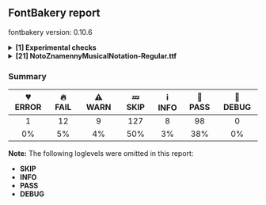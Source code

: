 ## FontBakery report

fontbakery version: 0.10.6

<details><summary><b>[1] Experimental checks</b></summary><div><details><summary>🔥 <b>FAIL:</b> Shapes languages in all GF glyphsets. (<a href="https://font-bakery.readthedocs.io/en/stable/fontbakery/profiles/googlefonts.html#com.google.fonts/check/glyphsets/shape_languages">com.google.fonts/check/glyphsets/shape_languages</a>)</summary><div>


* 🔥 **FAIL** No GF glyphset was found to be supported >80%, so language shaping support couldn't get checked. [code: no-glyphset-supported]
</div></details><br></div></details><details><summary><b>[21] NotoZnamennyMusicalNotation-Regular.ttf</b></summary><div><details><summary>💔 <b>ERROR:</b> Check that texts shape as per expectation (<a href="https://font-bakery.readthedocs.io/en/stable/fontbakery/profiles/<Section: Shaping Checks>.html#com.google.fonts/check/shaping/regression">com.google.fonts/check/shaping/regression</a>)</summary><div>


* 💔 **ERROR** Failed with KeyError: 'uni0E70'
</div></details><details><summary>🔥 <b>FAIL:</b> Check Google Fonts glyph coverage. (<a href="https://font-bakery.readthedocs.io/en/stable/fontbakery/profiles/googlefonts.html#com.google.fonts/check/glyph_coverage">com.google.fonts/check/glyph_coverage</a>)</summary><div>


* 🔥 **FAIL** Missing required codepoints:

	- 0x0030 (DIGIT ZERO)


	- 0x0031 (DIGIT ONE)


	- 0x0032 (DIGIT TWO)


	- 0x0033 (DIGIT THREE)


	- 0x0034 (DIGIT FOUR)


	- 0x0035 (DIGIT FIVE)


	- 0x0036 (DIGIT SIX)


	- 0x0037 (DIGIT SEVEN)


	- 0x0038 (DIGIT EIGHT)


	- 0x0039 (DIGIT NINE)


	- 0x00A0 (NO-BREAK SPACE)


	- 0x002E (FULL STOP)


	- 0x003A (COLON)


	- 0x2026 (HORIZONTAL ELLIPSIS)


	- 0x0021 (EXCLAMATION MARK)


	- 0x002A (ASTERISK)


	- 0x0023 (NUMBER SIGN)


	- 0x002F (SOLIDUS)


	- 0x005C (REVERSE SOLIDUS)


	- 0x002D (HYPHEN-MINUS)


	- 0x0028 (LEFT PARENTHESIS)


	- 0x0029 (RIGHT PARENTHESIS)


	- 0x007B (LEFT CURLY BRACKET)


	- 0x007D (RIGHT CURLY BRACKET)


	- 0x005B (LEFT SQUARE BRACKET)


	- 0x005D (RIGHT SQUARE BRACKET)


	- 0x201C (LEFT DOUBLE QUOTATION MARK)


	- 0x201D (RIGHT DOUBLE QUOTATION MARK)


	- 0x2018 (LEFT SINGLE QUOTATION MARK)


	- 0x2019 (RIGHT SINGLE QUOTATION MARK)


	- 0x00AB (LEFT-POINTING DOUBLE ANGLE QUOTATION MARK)


	- 0x00BB (RIGHT-POINTING DOUBLE ANGLE QUOTATION MARK)


	- 0x0022 (QUOTATION MARK)


	- 0x0027 (APOSTROPHE)


	- 0x002B (PLUS SIGN)


	- 0x00D7 (MULTIPLICATION SIGN)


	- 0x00F7 (DIVISION SIGN)


	- 0x003D (EQUALS SIGN)


	- 0x003E (GREATER-THAN SIGN)


	- 0x003C (LESS-THAN SIGN)


	- 0x0025 (PERCENT SIGN)


	- 0x0308 (COMBINING DIAERESIS)


	- 0x0300 (COMBINING GRAVE ACCENT)


	- 0x0301 (COMBINING ACUTE ACCENT)


	- 0x030B (COMBINING DOUBLE ACUTE ACCENT)


	- 0x0304 (COMBINING MACRON)


	- 0x02D9 (DOT ABOVE)


	- 0x00B0 (DEGREE SIGN)


	- 0x0041 (LATIN CAPITAL LETTER A)


	- 0x00C1 (LATIN CAPITAL LETTER A WITH ACUTE)


	- 0x0102 (LATIN CAPITAL LETTER A WITH BREVE)


	- 0x00C2 (LATIN CAPITAL LETTER A WITH CIRCUMFLEX)


	- 0x00C4 (LATIN CAPITAL LETTER A WITH DIAERESIS)


	- 0x00C0 (LATIN CAPITAL LETTER A WITH GRAVE)


	- 0x0100 (LATIN CAPITAL LETTER A WITH MACRON)


	- 0x0104 (LATIN CAPITAL LETTER A WITH OGONEK)


	- 0x00C5 (LATIN CAPITAL LETTER A WITH RING ABOVE)


	- 0x00C3 (LATIN CAPITAL LETTER A WITH TILDE)


	- 0x00C6 (LATIN CAPITAL LETTER AE)


	- 0x0042 (LATIN CAPITAL LETTER B)


	- 0x0043 (LATIN CAPITAL LETTER C)


	- 0x0106 (LATIN CAPITAL LETTER C WITH ACUTE)


	- 0x010C (LATIN CAPITAL LETTER C WITH CARON)


	- 0x00C7 (LATIN CAPITAL LETTER C WITH CEDILLA)


	- 0x010A (LATIN CAPITAL LETTER C WITH DOT ABOVE)


	- 0x0044 (LATIN CAPITAL LETTER D)


	- 0x00D0 (LATIN CAPITAL LETTER ETH)


	- 0x010E (LATIN CAPITAL LETTER D WITH CARON)


	- 0x0110 (LATIN CAPITAL LETTER D WITH STROKE)


	- 0x0045 (LATIN CAPITAL LETTER E)


	- 0x00C9 (LATIN CAPITAL LETTER E WITH ACUTE)


	- 0x011A (LATIN CAPITAL LETTER E WITH CARON)


	- 0x00CA (LATIN CAPITAL LETTER E WITH CIRCUMFLEX)


	- 0x00CB (LATIN CAPITAL LETTER E WITH DIAERESIS)


	- 0x0116 (LATIN CAPITAL LETTER E WITH DOT ABOVE)


	- 0x00C8 (LATIN CAPITAL LETTER E WITH GRAVE)


	- 0x0112 (LATIN CAPITAL LETTER E WITH MACRON)


	- 0x0118 (LATIN CAPITAL LETTER E WITH OGONEK)


	- 0x0046 (LATIN CAPITAL LETTER F)


	- 0x0047 (LATIN CAPITAL LETTER G)


	- 0x011E (LATIN CAPITAL LETTER G WITH BREVE)


	- 0x0122 (LATIN CAPITAL LETTER G WITH CEDILLA)


	- 0x0120 (LATIN CAPITAL LETTER G WITH DOT ABOVE)


	- 0x0048 (LATIN CAPITAL LETTER H)


	- 0x0126 (LATIN CAPITAL LETTER H WITH STROKE)


	- 0x0049 (LATIN CAPITAL LETTER I)


	- 0x00CD (LATIN CAPITAL LETTER I WITH ACUTE)


	- 0x00CE (LATIN CAPITAL LETTER I WITH CIRCUMFLEX)


	- 0x00CF (LATIN CAPITAL LETTER I WITH DIAERESIS)


	- 0x0130 (LATIN CAPITAL LETTER I WITH DOT ABOVE)


	- 0x00CC (LATIN CAPITAL LETTER I WITH GRAVE)


	- 0x012A (LATIN CAPITAL LETTER I WITH MACRON)


	- 0x012E (LATIN CAPITAL LETTER I WITH OGONEK)


	- 0x004A (LATIN CAPITAL LETTER J)


	- 0x004B (LATIN CAPITAL LETTER K)


	- 0x0136 (LATIN CAPITAL LETTER K WITH CEDILLA)


	- 0x004C (LATIN CAPITAL LETTER L)


	- 0x0139 (LATIN CAPITAL LETTER L WITH ACUTE)


	- 0x013D (LATIN CAPITAL LETTER L WITH CARON)


	- 0x013B (LATIN CAPITAL LETTER L WITH CEDILLA)


	- 0x0141 (LATIN CAPITAL LETTER L WITH STROKE)


	- 0x004D (LATIN CAPITAL LETTER M)


	- 0x004E (LATIN CAPITAL LETTER N)


	- 0x0143 (LATIN CAPITAL LETTER N WITH ACUTE)


	- 0x0147 (LATIN CAPITAL LETTER N WITH CARON)


	- 0x0145 (LATIN CAPITAL LETTER N WITH CEDILLA)


	- 0x00D1 (LATIN CAPITAL LETTER N WITH TILDE)


	- 0x014A (LATIN CAPITAL LETTER ENG)


	- 0x004F (LATIN CAPITAL LETTER O)


	- 0x00D3 (LATIN CAPITAL LETTER O WITH ACUTE)


	- 0x00D4 (LATIN CAPITAL LETTER O WITH CIRCUMFLEX)


	- 0x00D6 (LATIN CAPITAL LETTER O WITH DIAERESIS)


	- 0x00D2 (LATIN CAPITAL LETTER O WITH GRAVE)


	- 0x0150 (LATIN CAPITAL LETTER O WITH DOUBLE ACUTE)


	- 0x014C (LATIN CAPITAL LETTER O WITH MACRON)


	- 0x00D8 (LATIN CAPITAL LETTER O WITH STROKE)


	- 0x00D5 (LATIN CAPITAL LETTER O WITH TILDE)


	- 0x0152 (LATIN CAPITAL LIGATURE OE)


	- 0x0050 (LATIN CAPITAL LETTER P)


	- 0x00DE (LATIN CAPITAL LETTER THORN)


	- 0x0051 (LATIN CAPITAL LETTER Q)


	- 0x0052 (LATIN CAPITAL LETTER R)


	- 0x0154 (LATIN CAPITAL LETTER R WITH ACUTE)


	- 0x0158 (LATIN CAPITAL LETTER R WITH CARON)


	- 0x0156 (LATIN CAPITAL LETTER R WITH CEDILLA)


	- 0x0053 (LATIN CAPITAL LETTER S)


	- 0x015A (LATIN CAPITAL LETTER S WITH ACUTE)


	- 0x0160 (LATIN CAPITAL LETTER S WITH CARON)


	- 0x015E (LATIN CAPITAL LETTER S WITH CEDILLA)


	- 0x0218 (LATIN CAPITAL LETTER S WITH COMMA BELOW)


	- 0x1E9E (LATIN CAPITAL LETTER SHARP S)


	- 0x0054 (LATIN CAPITAL LETTER T)


	- 0x0164 (LATIN CAPITAL LETTER T WITH CARON)


	- 0x021A (LATIN CAPITAL LETTER T WITH COMMA BELOW)


	- 0x0055 (LATIN CAPITAL LETTER U)


	- 0x00DA (LATIN CAPITAL LETTER U WITH ACUTE)


	- 0x016C (LATIN CAPITAL LETTER U WITH BREVE)


	- 0x00DB (LATIN CAPITAL LETTER U WITH CIRCUMFLEX)


	- 0x00DC (LATIN CAPITAL LETTER U WITH DIAERESIS)


	- 0x00D9 (LATIN CAPITAL LETTER U WITH GRAVE)


	- 0x0170 (LATIN CAPITAL LETTER U WITH DOUBLE ACUTE)


	- 0x016A (LATIN CAPITAL LETTER U WITH MACRON)


	- 0x0172 (LATIN CAPITAL LETTER U WITH OGONEK)


	- 0x016E (LATIN CAPITAL LETTER U WITH RING ABOVE)


	- 0x0056 (LATIN CAPITAL LETTER V)


	- 0x0057 (LATIN CAPITAL LETTER W)


	- 0x1E82 (LATIN CAPITAL LETTER W WITH ACUTE)


	- 0x0174 (LATIN CAPITAL LETTER W WITH CIRCUMFLEX)


	- 0x1E84 (LATIN CAPITAL LETTER W WITH DIAERESIS)


	- 0x1E80 (LATIN CAPITAL LETTER W WITH GRAVE)


	- 0x0058 (LATIN CAPITAL LETTER X)


	- 0x0059 (LATIN CAPITAL LETTER Y)


	- 0x00DD (LATIN CAPITAL LETTER Y WITH ACUTE)


	- 0x0176 (LATIN CAPITAL LETTER Y WITH CIRCUMFLEX)


	- 0x0178 (LATIN CAPITAL LETTER Y WITH DIAERESIS)


	- 0x1EF2 (LATIN CAPITAL LETTER Y WITH GRAVE)


	- 0x005A (LATIN CAPITAL LETTER Z)


	- 0x0179 (LATIN CAPITAL LETTER Z WITH ACUTE)


	- 0x017D (LATIN CAPITAL LETTER Z WITH CARON)


	- 0x017B (LATIN CAPITAL LETTER Z WITH DOT ABOVE)


	- 0x0061 (LATIN SMALL LETTER A)


	- 0x00E1 (LATIN SMALL LETTER A WITH ACUTE)


	- 0x0103 (LATIN SMALL LETTER A WITH BREVE)


	- 0x00E2 (LATIN SMALL LETTER A WITH CIRCUMFLEX)


	- 0x00E4 (LATIN SMALL LETTER A WITH DIAERESIS)


	- 0x00E0 (LATIN SMALL LETTER A WITH GRAVE)


	- 0x0101 (LATIN SMALL LETTER A WITH MACRON)


	- 0x0105 (LATIN SMALL LETTER A WITH OGONEK)


	- 0x00E5 (LATIN SMALL LETTER A WITH RING ABOVE)


	- 0x00E3 (LATIN SMALL LETTER A WITH TILDE)


	- 0x00E6 (LATIN SMALL LETTER AE)


	- 0x0062 (LATIN SMALL LETTER B)


	- 0x0063 (LATIN SMALL LETTER C)


	- 0x0107 (LATIN SMALL LETTER C WITH ACUTE)


	- 0x010D (LATIN SMALL LETTER C WITH CARON)


	- 0x00E7 (LATIN SMALL LETTER C WITH CEDILLA)


	- 0x010B (LATIN SMALL LETTER C WITH DOT ABOVE)


	- 0x0064 (LATIN SMALL LETTER D)


	- 0x00F0 (LATIN SMALL LETTER ETH)


	- 0x010F (LATIN SMALL LETTER D WITH CARON)


	- 0x0111 (LATIN SMALL LETTER D WITH STROKE)


	- 0x0065 (LATIN SMALL LETTER E)


	- 0x00E9 (LATIN SMALL LETTER E WITH ACUTE)


	- 0x011B (LATIN SMALL LETTER E WITH CARON)


	- 0x00EA (LATIN SMALL LETTER E WITH CIRCUMFLEX)


	- 0x00EB (LATIN SMALL LETTER E WITH DIAERESIS)


	- 0x0117 (LATIN SMALL LETTER E WITH DOT ABOVE)


	- 0x00E8 (LATIN SMALL LETTER E WITH GRAVE)


	- 0x0113 (LATIN SMALL LETTER E WITH MACRON)


	- 0x0119 (LATIN SMALL LETTER E WITH OGONEK)


	- 0x0066 (LATIN SMALL LETTER F)


	- 0x0067 (LATIN SMALL LETTER G)


	- 0x011F (LATIN SMALL LETTER G WITH BREVE)


	- 0x0123 (LATIN SMALL LETTER G WITH CEDILLA)


	- 0x0121 (LATIN SMALL LETTER G WITH DOT ABOVE)


	- 0x0068 (LATIN SMALL LETTER H)


	- 0x0127 (LATIN SMALL LETTER H WITH STROKE)


	- 0x0069 (LATIN SMALL LETTER I)


	- 0x0131 (LATIN SMALL LETTER DOTLESS I)


	- 0x00ED (LATIN SMALL LETTER I WITH ACUTE)


	- 0x00EE (LATIN SMALL LETTER I WITH CIRCUMFLEX)


	- 0x00EF (LATIN SMALL LETTER I WITH DIAERESIS)


	- 0x00EC (LATIN SMALL LETTER I WITH GRAVE)


	- 0x012B (LATIN SMALL LETTER I WITH MACRON)


	- 0x012F (LATIN SMALL LETTER I WITH OGONEK)


	- 0x006A (LATIN SMALL LETTER J)


	- 0x0237 (LATIN SMALL LETTER DOTLESS J)


	- 0x006B (LATIN SMALL LETTER K)


	- 0x0137 (LATIN SMALL LETTER K WITH CEDILLA)


	- 0x006C (LATIN SMALL LETTER L)


	- 0x013A (LATIN SMALL LETTER L WITH ACUTE)


	- 0x013E (LATIN SMALL LETTER L WITH CARON)


	- 0x013C (LATIN SMALL LETTER L WITH CEDILLA)


	- 0x0142 (LATIN SMALL LETTER L WITH STROKE)


	- 0x006D (LATIN SMALL LETTER M)


	- 0x006E (LATIN SMALL LETTER N)


	- 0x0144 (LATIN SMALL LETTER N WITH ACUTE)


	- 0x0148 (LATIN SMALL LETTER N WITH CARON)


	- 0x0146 (LATIN SMALL LETTER N WITH CEDILLA)


	- 0x00F1 (LATIN SMALL LETTER N WITH TILDE)


	- 0x014B (LATIN SMALL LETTER ENG)


	- 0x006F (LATIN SMALL LETTER O)


	- 0x00F3 (LATIN SMALL LETTER O WITH ACUTE)


	- 0x00F4 (LATIN SMALL LETTER O WITH CIRCUMFLEX)


	- 0x00F6 (LATIN SMALL LETTER O WITH DIAERESIS)


	- 0x00F2 (LATIN SMALL LETTER O WITH GRAVE)


	- 0x0151 (LATIN SMALL LETTER O WITH DOUBLE ACUTE)


	- 0x014D (LATIN SMALL LETTER O WITH MACRON)


	- 0x00F8 (LATIN SMALL LETTER O WITH STROKE)


	- 0x00F5 (LATIN SMALL LETTER O WITH TILDE)


	- 0x0153 (LATIN SMALL LIGATURE OE)


	- 0x0070 (LATIN SMALL LETTER P)


	- 0x00FE (LATIN SMALL LETTER THORN)


	- 0x0071 (LATIN SMALL LETTER Q)


	- 0x0072 (LATIN SMALL LETTER R)


	- 0x0155 (LATIN SMALL LETTER R WITH ACUTE)


	- 0x0159 (LATIN SMALL LETTER R WITH CARON)


	- 0x0157 (LATIN SMALL LETTER R WITH CEDILLA)


	- 0x0073 (LATIN SMALL LETTER S)


	- 0x015B (LATIN SMALL LETTER S WITH ACUTE)


	- 0x0161 (LATIN SMALL LETTER S WITH CARON)


	- 0x015F (LATIN SMALL LETTER S WITH CEDILLA)


	- 0x0219 (LATIN SMALL LETTER S WITH COMMA BELOW)


	- 0x00DF (LATIN SMALL LETTER SHARP S)


	- 0x0074 (LATIN SMALL LETTER T)


	- 0x0165 (LATIN SMALL LETTER T WITH CARON)


	- 0x021B (LATIN SMALL LETTER T WITH COMMA BELOW)


	- 0x0075 (LATIN SMALL LETTER U)


	- 0x00FA (LATIN SMALL LETTER U WITH ACUTE)


	- 0x016D (LATIN SMALL LETTER U WITH BREVE)


	- 0x00FB (LATIN SMALL LETTER U WITH CIRCUMFLEX)


	- 0x00FC (LATIN SMALL LETTER U WITH DIAERESIS)


	- 0x00F9 (LATIN SMALL LETTER U WITH GRAVE)


	- 0x0171 (LATIN SMALL LETTER U WITH DOUBLE ACUTE)


	- 0x016B (LATIN SMALL LETTER U WITH MACRON)


	- 0x0173 (LATIN SMALL LETTER U WITH OGONEK)


	- 0x016F (LATIN SMALL LETTER U WITH RING ABOVE)


	- 0x0076 (LATIN SMALL LETTER V)


	- 0x0077 (LATIN SMALL LETTER W)


	- 0x1E83 (LATIN SMALL LETTER W WITH ACUTE)


	- 0x0175 (LATIN SMALL LETTER W WITH CIRCUMFLEX)


	- 0x1E85 (LATIN SMALL LETTER W WITH DIAERESIS)


	- 0x1E81 (LATIN SMALL LETTER W WITH GRAVE)


	- 0x0078 (LATIN SMALL LETTER X)


	- 0x0079 (LATIN SMALL LETTER Y)


	- 0x00FD (LATIN SMALL LETTER Y WITH ACUTE)


	- 0x0177 (LATIN SMALL LETTER Y WITH CIRCUMFLEX)


	- 0x00FF (LATIN SMALL LETTER Y WITH DIAERESIS)


	- 0x1EF3 (LATIN SMALL LETTER Y WITH GRAVE)


	- 0x007A (LATIN SMALL LETTER Z)


	- 0x017A (LATIN SMALL LETTER Z WITH ACUTE)


	- 0x017E (LATIN SMALL LETTER Z WITH CARON)


	- 0x017C (LATIN SMALL LETTER Z WITH DOT ABOVE)


	- 0x00AA (FEMININE ORDINAL INDICATOR)


	- 0x00BA (MASCULINE ORDINAL INDICATOR)


	- 0x002C (COMMA)


	- 0x003B (SEMICOLON)


	- 0x00A1 (INVERTED EXCLAMATION MARK)


	- 0x003F (QUESTION MARK)


	- 0x00BF (INVERTED QUESTION MARK)


	- 0x00B7 (MIDDLE DOT)


	- 0x2022 (BULLET)


	- 0x2013 (EN DASH)


	- 0x2014 (EM DASH)


	- 0x005F (LOW LINE)


	- 0x201A (SINGLE LOW-9 QUOTATION MARK)


	- 0x201E (DOUBLE LOW-9 QUOTATION MARK)


	- 0x2039 (SINGLE LEFT-POINTING ANGLE QUOTATION MARK)


	- 0x203A (SINGLE RIGHT-POINTING ANGLE QUOTATION MARK)


	- 0x0040 (COMMERCIAL AT)


	- 0x0026 (AMPERSAND)


	- 0x00B6 (PILCROW SIGN)


	- 0x00A7 (SECTION SIGN)


	- 0x00A9 (COPYRIGHT SIGN)


	- 0x00AE (REGISTERED SIGN)


	- 0x2122 (TRADE MARK SIGN)


	- 0x00A2 (CENT SIGN)


	- 0x0024 (DOLLAR SIGN)


	- 0x20AC (EURO SIGN)


	- 0x00A3 (POUND SIGN)


	- 0x00A5 (YEN SIGN)


	- 0x2212 (MINUS SIGN)


	- 0x007E (TILDE)


	- 0x005E (CIRCUMFLEX ACCENT)


	- 0x0307 (COMBINING DOT ABOVE)


	- 0x0302 (COMBINING CIRCUMFLEX ACCENT)


	- 0x030C (COMBINING CARON)


	- 0x0306 (COMBINING BREVE)


	- 0x030A (COMBINING RING ABOVE)


	- 0x0303 (COMBINING TILDE)


	- 0x0312 (COMBINING TURNED COMMA ABOVE)


	- 0x0326 (COMBINING COMMA BELOW)


	- 0x0327 (COMBINING CEDILLA)


	- 0x0328 (COMBINING OGONEK)


	- 0x00A8 (DIAERESIS)


	- 0x0060 (GRAVE ACCENT)


	- 0x00B4 (ACUTE ACCENT)


	- 0x02DD (DOUBLE ACUTE ACCENT)


	- 0x02C6 (MODIFIER LETTER CIRCUMFLEX ACCENT)


	- 0x02C7 (CARON)


	- 0x02D8 (BREVE)


	- 0x02DA (RING ABOVE)


	- 0x02DC (SMALL TILDE)


	- 0x00AF (MACRON)


	- 0x00B8 (CEDILLA)


	- 0x02DB (OGONEK)
 [code: missing-codepoints]
</div></details><details><summary>🔥 <b>FAIL:</b> Check copyright namerecords match license file. (<a href="https://font-bakery.readthedocs.io/en/stable/fontbakery/profiles/googlefonts.html#com.google.fonts/check/name/license">com.google.fonts/check/name/license</a>)</summary><div>


* 🔥 **FAIL** License file OFL.txt exists but NameID 13 (LICENSE DESCRIPTION) value on platform 3 (WINDOWS) is not specified for that. Value was: "This Font Software is licensed under the SIL Open Font License, Version 1.1. This Font Software is distributed on an "AS IS" BASIS, WITHOUT WARRANTIES OR CONDITIONS OF ANY KIND, either express or implied. See the SIL Open Font License for the specific language, permissions and limitations governing your use of this Font Software." Must be changed to "This Font Software is licensed under the SIL Open Font License, Version 1.1. This license is available with a FAQ at: https://scripts.sil.org/OFL" [code: wrong]
</div></details><details><summary>🔥 <b>FAIL:</b> Copyright notices match canonical pattern in fonts (<a href="https://font-bakery.readthedocs.io/en/stable/fontbakery/profiles/googlefonts.html#com.google.fonts/check/font_copyright">com.google.fonts/check/font_copyright</a>)</summary><div>


* 🔥 **FAIL** Name Table entry: Copyright notices should match a pattern similar to: "Copyright 2019 The Familyname Project Authors (git url)"
But instead we have got:
"Copyright 2022 Google Inc. All Rights Reserved." [code: bad-notice-format]
</div></details><details><summary>🔥 <b>FAIL:</b> Check font follows the Google Fonts vertical metric schema (<a href="https://font-bakery.readthedocs.io/en/stable/fontbakery/profiles/googlefonts.html#com.google.fonts/check/vertical_metrics">com.google.fonts/check/vertical_metrics</a>)</summary><div>


* 🔥 **FAIL** OS/2.sTypoLineGap is "200" it should be 0 [code: bad-OS/2.sTypoLineGap]
</div></details><details><summary>🔥 <b>FAIL:</b> OS/2.fsSelection bit 7 (USE_TYPO_METRICS) is set in all fonts. (<a href="https://font-bakery.readthedocs.io/en/stable/fontbakery/profiles/googlefonts.html#com.google.fonts/check/os2/use_typo_metrics">com.google.fonts/check/os2/use_typo_metrics</a>)</summary><div>


* 🔥 **FAIL** OS/2.fsSelection bit 7 (USE_TYPO_METRICS) wasNOT set in the following fonts: ['fonts/NotoZnamennyMusicalNotation/googlefonts/ttf/NotoZnamennyMusicalNotation-Regular.ttf']. [code: missing-os2-fsselection-bit7]
</div></details><details><summary>🔥 <b>FAIL:</b> Check font can render its own name. (<a href="https://font-bakery.readthedocs.io/en/stable/fontbakery/profiles/googlefonts.html#com.google.fonts/check/render_own_name">com.google.fonts/check/render_own_name</a>)</summary><div>


* 🔥 **FAIL** .notdef glyphs were found when attempting to render Noto Znamenny Musical Notation [code: render-own-name]
</div></details><details><summary>🔥 <b>FAIL:</b> Noto fonts must have an ARTICLE.en_us.html file (<a href="https://font-bakery.readthedocs.io/en/stable/fontbakery/profiles/googlefonts.html#com.google.fonts/check/description/noto_has_article">com.google.fonts/check/description/noto_has_article</a>)</summary><div>


* 🔥 **FAIL** This is a Noto font but it lacks an ARTICLE.en_us.html file [code: missing-article]
</div></details><details><summary>🔥 <b>FAIL:</b> Checking OS/2 usWinAscent & usWinDescent. (<a href="https://font-bakery.readthedocs.io/en/stable/fontbakery/profiles/universal.html#com.google.fonts/check/family/win_ascent_and_descent">com.google.fonts/check/family/win_ascent_and_descent</a>)</summary><div>


* 🔥 **FAIL** OS/2.usWinDescent value should be equal or greater than 292, but got 200 instead [code: descent]
</div></details><details><summary>🔥 <b>FAIL:</b> Checking OS/2 Metrics match hhea Metrics. (<a href="https://font-bakery.readthedocs.io/en/stable/fontbakery/profiles/universal.html#com.google.fonts/check/os2_metrics_match_hhea">com.google.fonts/check/os2_metrics_match_hhea</a>)</summary><div>


* 🔥 **FAIL** OS/2 sTypoAscender (800) and hhea ascent (1000) must be equal. [code: ascender]
</div></details><details><summary>🔥 <b>FAIL:</b> Font contains glyphs for whitespace characters? (<a href="https://font-bakery.readthedocs.io/en/stable/fontbakery/profiles/universal.html#com.google.fonts/check/whitespace_glyphs">com.google.fonts/check/whitespace_glyphs</a>)</summary><div>


* 🔥 **FAIL** Whitespace glyph missing for codepoint 0x00A0. [code: missing-whitespace-glyph-0x00A0]
</div></details><details><summary>🔥 <b>FAIL:</b> Ensure dotted circle glyph is present and can attach marks. (<a href="https://font-bakery.readthedocs.io/en/stable/fontbakery/profiles/<Section: Shaping Checks>.html#com.google.fonts/check/dotted_circle">com.google.fonts/check/dotted_circle</a>)</summary><div>


* 🔥 **FAIL** The following glyphs could not be attached to the dotted circle glyph:

	- u1CF00

	- u1CF01

	- u1CF02

	- u1CF03

	- u1CF04

	- u1CF05

	- u1CF06

	- u1CF07

	- u1CF08

	- u1CF09

	- u1CF0A

	- u1CF0B

	- u1CF0C

	- u1CF0D

	- u1CF0E

	- u1CF0F

	- u1CF10

	- u1CF11

	- u1CF12

	- u1CF13

	- u1CF14

	- u1CF15

	- u1CF16

	- u1CF17

	- u1CF18

	- u1CF19

	- u1CF1A

	- u1CF1B

	- u1CF1C

	- u1CF1D

	- u1CF1E

	- u1CF1F

	- u1CF20

	- u1CF21

	- u1CF22

	- u1CF24

	- u1CF25

	- u1CF26

	- u1CF27

	- u1CF31 [code: unattached-dotted-circle-marks]
</div></details><details><summary>⚠ <b>WARN:</b> Checking OS/2 achVendID. (<a href="https://font-bakery.readthedocs.io/en/stable/fontbakery/profiles/googlefonts.html#com.google.fonts/check/vendor_id">com.google.fonts/check/vendor_id</a>)</summary><div>


* ⚠ **WARN** OS/2 VendorID value 'NONE' is not yet recognized. If you registered it recently, then it's safe to ignore this warning message. Otherwise, you should set it to your own unique 4 character code, and register it with Microsoft at https://www.microsoft.com/typography/links/vendorlist.aspx
 [code: unknown]
</div></details><details><summary>⚠ <b>WARN:</b> Check for codepoints not covered by METADATA subsets. (<a href="https://font-bakery.readthedocs.io/en/stable/fontbakery/profiles/googlefonts.html#com.google.fonts/check/metadata/unreachable_subsetting">com.google.fonts/check/metadata/unreachable_subsetting</a>)</summary><div>


* ⚠ **WARN** The following codepoints supported by the font are not covered by
    any subsets defined in the font's metadata file, and will never
    be served. You can solve this by either manually adding additional
    subset declarations to METADATA.pb, or by editing the glyphset
    definitions.

 * U+0020 SPACE: try adding one of: meroitic, elymaic, ogham, runic, symbols, nko, gothic, modi, inscriptional-parthian, cham, anatolian-hieroglyphs, rejang, old-sogdian, phags-pa, nyiakeng-puachue-hmong, yi, batak, lydian, nabataean, tai-tham, pahawh-hmong, gunjala-gondi, ugaritic, hanifi-rohingya, makasar, osmanya, javanese, brahmi, old-south-arabian, elbasan, mende-kikakui, tagbanwa, takri, thaana, hatran, masaram-gondi, old-hungarian, inscriptional-pahlavi, zanabazar-square, sharada, music, cypriot, saurashtra, mro, soyombo, duployan, mongolian, newa, khojki, mahajani, marchen, linear-b, ahom, old-permic, palmyrene, nag-mundari, cuneiform, wancho, tagalog, old-turkic, lepcha, buginese, kharoshthi, deseret, miao, coptic, adlam, old-persian, bamum, sora-sompeng, old-uyghur, yezidi, syloti-nagri, warang-citi, khitan-small-script, carian, kawi, hanunoo, tangut, old-italic, bassa-vah, linear-a, lycian, indic-siyaq-numbers, khudawadi, samaritan, braille, nushu, cypro-minoan, tai-le, tirhuta, buhid, canadian-aboriginal, mandaic, shavian, nandinagari, cherokee, siddham, sundanese, meetei-mayek, meroitic-cursive, kayah-li, dives-akuru, chakma, chorasmian, manichaean, new-tai-lue, tangsa, dogra, meroitic-hieroglyphs, latin, avestan, phoenician, vithkuqi, caucasian-albanian, toto, grantha, khmer, sogdian, mayan-numerals, tifinagh, tai-viet, osage, signwriting, psalter-pahlavi, bhaiksuki, limbu, math, balinese, syriac, multani, vai, kaithi, medefaidrin, lisu, ol-chiki, old-north-arabian, glagolitic, pau-cin-hau, imperial-aramaic
 * U+007C VERTICAL LINE: try adding one of: khmer, math, latin, adlam
 * U+25CC DOTTED CIRCLE: try adding one of: gujarati, devanagari, telugu, symbols, oriya, nko, modi, cham, thai, rejang, phags-pa, yi, sinhala, batak, pahawh-hmong, gunjala-gondi, hanifi-rohingya, javanese, brahmi, elbasan, mende-kikakui, tagbanwa, myanmar, thaana, takri, masaram-gondi, zanabazar-square, sharada, music, bengali, soyombo, duployan, mongolian, newa, khojki, lao, mahajani, marchen, ahom, old-permic, hebrew, wancho, tagalog, lepcha, buginese, kharoshthi, miao, coptic, adlam, syloti-nagri, tamil, malayalam, hanunoo, bassa-vah, khudawadi, tai-le, tirhuta, buhid, mandaic, siddham, sundanese, meetei-mayek, kayah-li, gurmukhi, chakma, manichaean, new-tai-lue, dogra, kannada, caucasian-albanian, grantha, khmer, sogdian, tifinagh, tai-viet, osage, psalter-pahlavi, tibetan, bhaiksuki, limbu, math, syriac, kaithi, balinese
 * U+1CF00 ZNAMENNY COMBINING MARK GORAZDO NIZKO S KRYZHEM ON LEFT: not included in any glyphset definition
 * U+1CF01 ZNAMENNY COMBINING MARK NIZKO S KRYZHEM ON LEFT: not included in any glyphset definition
 * U+1CF02 ZNAMENNY COMBINING MARK TSATA ON LEFT: not included in any glyphset definition
 * U+1CF03 ZNAMENNY COMBINING MARK GORAZDO NIZKO ON LEFT: not included in any glyphset definition
 * U+1CF04 ZNAMENNY COMBINING MARK NIZKO ON LEFT: not included in any glyphset definition
 * U+1CF05 ZNAMENNY COMBINING MARK SREDNE ON LEFT: not included in any glyphset definition
 * U+1CF06 ZNAMENNY COMBINING MARK MALO POVYSHE ON LEFT: not included in any glyphset definition
 * U+1CF07 ZNAMENNY COMBINING MARK POVYSHE ON LEFT: not included in any glyphset definition
 * U+1CF08 ZNAMENNY COMBINING MARK VYSOKO ON LEFT: not included in any glyphset definition
 * U+1CF09 ZNAMENNY COMBINING MARK MALO POVYSHE S KHOKHLOM ON LEFT: not included in any glyphset definition
 * U+1CF0A ZNAMENNY COMBINING MARK POVYSHE S KHOKHLOM ON LEFT: not included in any glyphset definition
 * U+1CF0B ZNAMENNY COMBINING MARK VYSOKO S KHOKHLOM ON LEFT: not included in any glyphset definition
 * U+1CF0C ZNAMENNY COMBINING MARK GORAZDO NIZKO S KRYZHEM ON RIGHT: not included in any glyphset definition
 * U+1CF0D ZNAMENNY COMBINING MARK NIZKO S KRYZHEM ON RIGHT: not included in any glyphset definition
 * U+1CF0E ZNAMENNY COMBINING MARK TSATA ON RIGHT: not included in any glyphset definition
 * U+1CF0F ZNAMENNY COMBINING MARK GORAZDO NIZKO ON RIGHT: not included in any glyphset definition
 * U+1CF10 ZNAMENNY COMBINING MARK NIZKO ON RIGHT: not included in any glyphset definition
 * U+1CF11 ZNAMENNY COMBINING MARK SREDNE ON RIGHT: not included in any glyphset definition
 * U+1CF12 ZNAMENNY COMBINING MARK MALO POVYSHE ON RIGHT: not included in any glyphset definition
 * U+1CF13 ZNAMENNY COMBINING MARK POVYSHE ON RIGHT: not included in any glyphset definition
 * U+1CF14 ZNAMENNY COMBINING MARK VYSOKO ON RIGHT: not included in any glyphset definition
 * U+1CF15 ZNAMENNY COMBINING MARK MALO POVYSHE S KHOKHLOM ON RIGHT: not included in any glyphset definition
 * U+1CF16 ZNAMENNY COMBINING MARK POVYSHE S KHOKHLOM ON RIGHT: not included in any glyphset definition
 * U+1CF17 ZNAMENNY COMBINING MARK VYSOKO S KHOKHLOM ON RIGHT: not included in any glyphset definition
 * U+1CF18 ZNAMENNY COMBINING MARK TSATA S KRYZHEM: not included in any glyphset definition
 * U+1CF19 ZNAMENNY COMBINING MARK MALO POVYSHE S KRYZHEM: not included in any glyphset definition
 * U+1CF1A ZNAMENNY COMBINING MARK STRANNO MALO POVYSHE: not included in any glyphset definition
 * U+1CF1B ZNAMENNY COMBINING MARK POVYSHE S KRYZHEM: not included in any glyphset definition
 * U+1CF1C ZNAMENNY COMBINING MARK POVYSHE STRANNO: not included in any glyphset definition
 * U+1CF1D ZNAMENNY COMBINING MARK VYSOKO S KRYZHEM: not included in any glyphset definition
 * U+1CF1E ZNAMENNY COMBINING MARK MALO POVYSHE STRANNO: not included in any glyphset definition
 * U+1CF1F ZNAMENNY COMBINING MARK GORAZDO VYSOKO: not included in any glyphset definition
 * U+1CF20 ZNAMENNY COMBINING MARK ZELO: not included in any glyphset definition
 * U+1CF21 ZNAMENNY COMBINING MARK ON: not included in any glyphset definition
 * U+1CF22 ZNAMENNY COMBINING MARK RAVNO: not included in any glyphset definition
 * U+1CF23 ZNAMENNY COMBINING MARK TIKHAYA: not included in any glyphset definition
 * U+1CF24 ZNAMENNY COMBINING MARK BORZAYA: not included in any glyphset definition
 * U+1CF25 ZNAMENNY COMBINING MARK UDARKA: not included in any glyphset definition
 * U+1CF26 ZNAMENNY COMBINING MARK PODVERTKA: not included in any glyphset definition
 * U+1CF27 ZNAMENNY COMBINING MARK LOMKA: not included in any glyphset definition
 * U+1CF28 ZNAMENNY COMBINING MARK KUPNAYA: not included in any glyphset definition
 * U+1CF29 ZNAMENNY COMBINING MARK KACHKA: not included in any glyphset definition
 * U+1CF2A ZNAMENNY COMBINING MARK ZEVOK: not included in any glyphset definition
 * U+1CF2B ZNAMENNY COMBINING MARK SKOBA: not included in any glyphset definition
 * U+1CF2C ZNAMENNY COMBINING MARK RAZSEKA: not included in any glyphset definition
 * U+1CF2D ZNAMENNY COMBINING MARK KRYZH ON LEFT: not included in any glyphset definition
 * U+1CF30 ZNAMENNY COMBINING TONAL RANGE MARK MRACHNO: not included in any glyphset definition
 * U+1CF31 ZNAMENNY COMBINING TONAL RANGE MARK SVETLO: not included in any glyphset definition
 * U+1CF32 ZNAMENNY COMBINING TONAL RANGE MARK TRESVETLO: not included in any glyphset definition
 * U+1CF33 ZNAMENNY COMBINING MARK ZADERZHKA: not included in any glyphset definition
 * U+1CF34 ZNAMENNY COMBINING MARK DEMESTVENNY ZADERZHKA: not included in any glyphset definition
 * U+1CF35 ZNAMENNY COMBINING MARK OTSECHKA: not included in any glyphset definition
 * U+1CF36 ZNAMENNY COMBINING MARK PODCHASHIE: not included in any glyphset definition
 * U+1CF37 ZNAMENNY COMBINING MARK PODCHASHIE WITH VERTICAL STROKE: not included in any glyphset definition
 * U+1CF38 ZNAMENNY COMBINING MARK CHASHKA: not included in any glyphset definition
 * U+1CF39 ZNAMENNY COMBINING MARK CHASHKA POLNAYA: not included in any glyphset definition
 * U+1CF3A ZNAMENNY COMBINING MARK OBLACHKO: not included in any glyphset definition
 * U+1CF3B ZNAMENNY COMBINING MARK SOROCHYA NOZHKA: not included in any glyphset definition
 * U+1CF3C ZNAMENNY COMBINING MARK TOCHKA: not included in any glyphset definition
 * U+1CF3D ZNAMENNY COMBINING MARK DVOETOCHIE: not included in any glyphset definition
 * U+1CF3E ZNAMENNY COMBINING ATTACHING VERTICAL OMET: not included in any glyphset definition
 * U+1CF3F ZNAMENNY COMBINING MARK CURVED OMET: not included in any glyphset definition
 * U+1CF40 ZNAMENNY COMBINING MARK KRYZH: not included in any glyphset definition
 * U+1CF41 ZNAMENNY COMBINING LOWER TONAL RANGE INDICATOR: not included in any glyphset definition
 * U+1CF42 ZNAMENNY PRIZNAK MODIFIER LEVEL-2: not included in any glyphset definition
 * U+1CF43 ZNAMENNY PRIZNAK MODIFIER LEVEL-3: not included in any glyphset definition
 * U+1CF44 ZNAMENNY PRIZNAK MODIFIER DIRECTION FLIP: not included in any glyphset definition
 * U+1CF45 ZNAMENNY PRIZNAK MODIFIER KRYZH: not included in any glyphset definition
 * U+1CF46 ZNAMENNY PRIZNAK MODIFIER ROG: not included in any glyphset definition
 * U+1CF50 ZNAMENNY NEUME KRYUK: not included in any glyphset definition
 * U+1CF51 ZNAMENNY NEUME KRYUK TIKHY: not included in any glyphset definition
 * U+1CF52 ZNAMENNY NEUME PARAKLIT: not included in any glyphset definition
 * U+1CF53 ZNAMENNY NEUME DVA V CHELNU: not included in any glyphset definition
 * U+1CF54 ZNAMENNY NEUME KLYUCH: not included in any glyphset definition
 * U+1CF55 ZNAMENNY NEUME ZANOZHEK: not included in any glyphset definition
 * U+1CF56 ZNAMENNY NEUME STOPITSA: not included in any glyphset definition
 * U+1CF57 ZNAMENNY NEUME STOPITSA S OCHKOM: not included in any glyphset definition
 * U+1CF58 ZNAMENNY NEUME PEREVODKA: not included in any glyphset definition
 * U+1CF59 ZNAMENNY NEUME PEREVODKA NEPOSTOYANNAYA: not included in any glyphset definition
 * U+1CF5A ZNAMENNY NEUME STOPITSA WITH SOROCHYA NOZHKA: not included in any glyphset definition
 * U+1CF5B ZNAMENNY NEUME CHELYUSTKA: not included in any glyphset definition
 * U+1CF5C ZNAMENNY NEUME PALKA: not included in any glyphset definition
 * U+1CF5D ZNAMENNY NEUME ZAPYATAYA: not included in any glyphset definition
 * U+1CF5E ZNAMENNY NEUME GOLUBCHIK BORZY: not included in any glyphset definition
 * U+1CF5F ZNAMENNY NEUME GOLUBCHIK TIKHY: not included in any glyphset definition
 * U+1CF60 ZNAMENNY NEUME GOLUBCHIK MRACHNY: not included in any glyphset definition
 * U+1CF61 ZNAMENNY NEUME GOLUBCHIK SVETLY: not included in any glyphset definition
 * U+1CF62 ZNAMENNY NEUME GOLUBCHIK TRESVETLY: not included in any glyphset definition
 * U+1CF63 ZNAMENNY NEUME VRAKHIYA PROSTAYA: not included in any glyphset definition
 * U+1CF64 ZNAMENNY NEUME VRAKHIYA MRACHNAYA: not included in any glyphset definition
 * U+1CF65 ZNAMENNY NEUME VRAKHIYA SVETLAYA: not included in any glyphset definition
 * U+1CF66 ZNAMENNY NEUME VRAKHIYA TRESVETLAYA: not included in any glyphset definition
 * U+1CF67 ZNAMENNY NEUME VRAKHIYA KLYUCHEVAYA PROSTAYA: not included in any glyphset definition
 * U+1CF68 ZNAMENNY NEUME VRAKHIYA KLYUCHEVAYA MRACHNAYA: not included in any glyphset definition
 * U+1CF69 ZNAMENNY NEUME VRAKHIYA KLYUCHEVAYA SVETLAYA: not included in any glyphset definition
 * U+1CF6A ZNAMENNY NEUME VRAKHIYA KLYUCHEVAYA TRESVETLAYA: not included in any glyphset definition
 * U+1CF6B ZNAMENNY NEUME DOUBLE ZAPYATAYA: not included in any glyphset definition
 * U+1CF6C ZNAMENNY NEUME REVERSED CHELYUSTKA: not included in any glyphset definition
 * U+1CF6D ZNAMENNY NEUME DERBITSA: not included in any glyphset definition
 * U+1CF6E ZNAMENNY NEUME KHAMILO: not included in any glyphset definition
 * U+1CF6F ZNAMENNY NEUME CHASHKA: not included in any glyphset definition
 * U+1CF70 ZNAMENNY NEUME PODCHASHIE: not included in any glyphset definition
 * U+1CF71 ZNAMENNY NEUME SKAMEYTSA MRACHNAYA: not included in any glyphset definition
 * U+1CF72 ZNAMENNY NEUME SKAMEYTSA SVETLAYA: not included in any glyphset definition
 * U+1CF73 ZNAMENNY NEUME SKAMEYTSA TRESVETLAYA: not included in any glyphset definition
 * U+1CF74 ZNAMENNY NEUME SKAMEYTSA TIKHAYA: not included in any glyphset definition
 * U+1CF75 ZNAMENNY NEUME DEMESTVENNY KLYUCH: not included in any glyphset definition
 * U+1CF76 ZNAMENNY NEUME SKAMEYTSA KLYUCHEVAYA SVETLAYA: not included in any glyphset definition
 * U+1CF77 ZNAMENNY NEUME SKAMEYTSA KLYUCHENEPOSTOYANNAYA: not included in any glyphset definition
 * U+1CF78 ZNAMENNY NEUME SKAMEYTSA KLYUCHEVAYA TIKHAYA: not included in any glyphset definition
 * U+1CF79 ZNAMENNY NEUME SKAMEYTSA DVOECHELNAYA PROSTAYA: not included in any glyphset definition
 * U+1CF7A ZNAMENNY NEUME SKAMEYTSA DVOECHELNAYA SVETLAYA: not included in any glyphset definition
 * U+1CF7B ZNAMENNY NEUME SKAMEYTSA DVOECHELNAYA NEPOSTOYANNAYA: not included in any glyphset definition
 * U+1CF7C ZNAMENNY NEUME SKAMEYTSA DVOECHELNAYA KLYUCHEVAYA: not included in any glyphset definition
 * U+1CF7D ZNAMENNY NEUME SLOZHITIE: not included in any glyphset definition
 * U+1CF7E ZNAMENNY NEUME SLOZHITIE S ZAPYATOY: not included in any glyphset definition
 * U+1CF7F ZNAMENNY NEUME SLOZHITIE ZAKRYTOE: not included in any glyphset definition
 * U+1CF80 ZNAMENNY NEUME SLOZHITIE S KRYZHEM: not included in any glyphset definition
 * U+1CF81 ZNAMENNY NEUME KRYZH: not included in any glyphset definition
 * U+1CF82 ZNAMENNY NEUME ROG: not included in any glyphset definition
 * U+1CF83 ZNAMENNY NEUME FITA: not included in any glyphset definition
 * U+1CF84 ZNAMENNY NEUME KOBYLA: not included in any glyphset definition
 * U+1CF85 ZNAMENNY NEUME ZMEYTSA: not included in any glyphset definition
 * U+1CF86 ZNAMENNY NEUME STATYA: not included in any glyphset definition
 * U+1CF87 ZNAMENNY NEUME STATYA S ZAPYATOY: not included in any glyphset definition
 * U+1CF88 ZNAMENNY NEUME STATYA S KRYZHEM: not included in any glyphset definition
 * U+1CF89 ZNAMENNY NEUME STATYA S ZAPYATOY I KRYZHEM: not included in any glyphset definition
 * U+1CF8A ZNAMENNY NEUME STATYA S KRYZHEM I ZAPYATOY: not included in any glyphset definition
 * U+1CF8B ZNAMENNY NEUME STATYA ZAKRYTAYA: not included in any glyphset definition
 * U+1CF8C ZNAMENNY NEUME STATYA ZAKRYTAYA S ZAPYATOY: not included in any glyphset definition
 * U+1CF8D ZNAMENNY NEUME STATYA S ROGOM: not included in any glyphset definition
 * U+1CF8E ZNAMENNY NEUME STATYA S DVUMYA ZAPYATYMI: not included in any glyphset definition
 * U+1CF8F ZNAMENNY NEUME STATYA S ZAPYATOY I PODCHASHIEM: not included in any glyphset definition
 * U+1CF90 ZNAMENNY NEUME POLKULIZMY: not included in any glyphset definition
 * U+1CF91 ZNAMENNY NEUME STATYA NEPOSTOYANNAYA: not included in any glyphset definition
 * U+1CF92 ZNAMENNY NEUME STRELA PROSTAYA: not included in any glyphset definition
 * U+1CF93 ZNAMENNY NEUME STRELA MRACHNOTIKHAYA: not included in any glyphset definition
 * U+1CF94 ZNAMENNY NEUME STRELA KRYZHEVAYA: not included in any glyphset definition
 * U+1CF95 ZNAMENNY NEUME STRELA POLUPOVODNAYA: not included in any glyphset definition
 * U+1CF96 ZNAMENNY NEUME STRELA POVODNAYA: not included in any glyphset definition
 * U+1CF97 ZNAMENNY NEUME STRELA NEPOSTOYANNAYA: not included in any glyphset definition
 * U+1CF98 ZNAMENNY NEUME STRELA KLYUCHEPOVODNAYA: not included in any glyphset definition
 * U+1CF99 ZNAMENNY NEUME STRELA KLYUCHENEPOSTOYANNAYA: not included in any glyphset definition
 * U+1CF9A ZNAMENNY NEUME STRELA TIKHAYA PUTNAYA: not included in any glyphset definition
 * U+1CF9B ZNAMENNY NEUME STRELA DVOECHELNAYA: not included in any glyphset definition
 * U+1CF9C ZNAMENNY NEUME STRELA DVOECHELNOKRYZHEVAYA: not included in any glyphset definition
 * U+1CF9D ZNAMENNY NEUME STRELA DVOECHELNOPOVODNAYA: not included in any glyphset definition
 * U+1CF9E ZNAMENNY NEUME STRELA DVOECHELNAYA KLYUCHEVAYA: not included in any glyphset definition
 * U+1CF9F ZNAMENNY NEUME STRELA DVOECHELNOPOVODNAYA KLYUCHEVAYA: not included in any glyphset definition
 * U+1CFA0 ZNAMENNY NEUME STRELA GROMNAYA WITH SINGLE ZAPYATAYA: not included in any glyphset definition
 * U+1CFA1 ZNAMENNY NEUME STRELA GROMOPOVODNAYA WITH SINGLE ZAPYATAYA: not included in any glyphset definition
 * U+1CFA2 ZNAMENNY NEUME STRELA GROMNAYA: not included in any glyphset definition
 * U+1CFA3 ZNAMENNY NEUME STRELA GROMOPOVODNAYA: not included in any glyphset definition
 * U+1CFA4 ZNAMENNY NEUME STRELA GROMOPOVODNAYA WITH DOUBLE ZAPYATAYA: not included in any glyphset definition
 * U+1CFA5 ZNAMENNY NEUME STRELA GROMOKRYZHEVAYA: not included in any glyphset definition
 * U+1CFA6 ZNAMENNY NEUME STRELA GROMOKRYZHEVAYA POVODNAYA: not included in any glyphset definition
 * U+1CFA7 ZNAMENNY NEUME MECHIK: not included in any glyphset definition
 * U+1CFA8 ZNAMENNY NEUME MECHIK POVODNY: not included in any glyphset definition
 * U+1CFA9 ZNAMENNY NEUME MECHIK KLYUCHEVOY: not included in any glyphset definition
 * U+1CFAA ZNAMENNY NEUME MECHIK KLYUCHEPOVODNY: not included in any glyphset definition
 * U+1CFAB ZNAMENNY NEUME MECHIK KLYUCHENEPOSTOYANNY: not included in any glyphset definition
 * U+1CFAC ZNAMENNY NEUME STRELA TRYASOGLASNAYA: not included in any glyphset definition
 * U+1CFAD ZNAMENNY NEUME STRELA TRYASOPOVODNAYA: not included in any glyphset definition
 * U+1CFAE ZNAMENNY NEUME STRELA TRYASOSTRELNAYA: not included in any glyphset definition
 * U+1CFAF ZNAMENNY NEUME OSOKA: not included in any glyphset definition
 * U+1CFB0 ZNAMENNY NEUME OSOKA SVETLAYA: not included in any glyphset definition
 * U+1CFB1 ZNAMENNY NEUME OSOKA TRESVETLAYA: not included in any glyphset definition
 * U+1CFB2 ZNAMENNY NEUME OSOKA KRYUKOVAYA SVETLAYA: not included in any glyphset definition
 * U+1CFB3 ZNAMENNY NEUME OSOKA KLYUCHEVAYA SVETLAYA: not included in any glyphset definition
 * U+1CFB4 ZNAMENNY NEUME OSOKA KLYUCHEVAYA NEPOSTOYANNAYA: not included in any glyphset definition
 * U+1CFB5 ZNAMENNY NEUME STRELA KRYUKOVAYA: not included in any glyphset definition
 * U+1CFB6 ZNAMENNY NEUME STRELA KRYUKOVAYA POVODNAYA: not included in any glyphset definition
 * U+1CFB7 ZNAMENNY NEUME STRELA KRYUKOVAYA GROMNAYA WITH SINGLE ZAPYATAYA: not included in any glyphset definition
 * U+1CFB8 ZNAMENNY NEUME STRELA KRYUKOVAYA GROMOPOVODNAYA WITH SINGLE ZAPYATAYA: not included in any glyphset definition
 * U+1CFB9 ZNAMENNY NEUME STRELA KRYUKOVAYA GROMNAYA: not included in any glyphset definition
 * U+1CFBA ZNAMENNY NEUME STRELA KRYUKOVAYA GROMOPOVODNAYA: not included in any glyphset definition
 * U+1CFBB ZNAMENNY NEUME STRELA KRYUKOVAYA GROMOPOVODNAYA WITH DOUBLE ZAPYATAYA: not included in any glyphset definition
 * U+1CFBC ZNAMENNY NEUME STRELA KRYUKOVAYA GROMOKRYZHEVAYA: not included in any glyphset definition
 * U+1CFBD ZNAMENNY NEUME STRELA KRYUKOVAYA GROMOKRYZHEVAYA POVODNAYA: not included in any glyphset definition
 * U+1CFBE ZNAMENNY NEUME STRELA KRYUKOVAYA TRYASKA: not included in any glyphset definition
 * U+1CFBF ZNAMENNY NEUME KUFISMA: not included in any glyphset definition
 * U+1CFC0 ZNAMENNY NEUME OBLAKO: not included in any glyphset definition
 * U+1CFC1 ZNAMENNY NEUME DUDA: not included in any glyphset definition
 * U+1CFC2 ZNAMENNY NEUME NEMKA: not included in any glyphset definition
 * U+1CFC3 ZNAMENNY NEUME PAUK: not included in any glyphset definition

Or you can add the above codepoints to one of the subsets supported by the font:  [code: unreachable-subsetting]
</div></details><details><summary>⚠ <b>WARN:</b> Combined length of family and style must not exceed 27 characters. (<a href="https://font-bakery.readthedocs.io/en/stable/fontbakery/profiles/googlefonts.html#com.google.fonts/check/name/family_and_style_max_length">com.google.fonts/check/name/family_and_style_max_length</a>)</summary><div>


* ⚠ **WARN** The combined length of family and style exceeds 27 chars in the following 'WINDOWS' entries:
 FONT_FAMILY_NAME = 'Noto Znamenny Musical Notation' / SUBFAMILY_NAME = 'Regular'

Please take a look at the conversation at https://github.com/fonttools/fontbakery/issues/2179 in order to understand the reasoning behind these name table records max-length criteria. [code: too-long]
</div></details><details><summary>⚠ <b>WARN:</b> Ensure fonts have ScriptLangTags declared on the 'meta' table. (<a href="https://font-bakery.readthedocs.io/en/stable/fontbakery/profiles/googlefonts.html#com.google.fonts/check/meta/script_lang_tags">com.google.fonts/check/meta/script_lang_tags</a>)</summary><div>


* ⚠ **WARN** This font file does not have a 'meta' table. [code: lacks-meta-table]
</div></details><details><summary>⚠ <b>WARN:</b> Check if each glyph has the recommended amount of contours. (<a href="https://font-bakery.readthedocs.io/en/stable/fontbakery/profiles/universal.html#com.google.fonts/check/contour_count">com.google.fonts/check/contour_count</a>)</summary><div>


* ⚠ **WARN** This check inspects the glyph outlines and detects the total number of contours in each of them. The expected values are infered from the typical ammounts of contours observed in a large collection of reference font families. The divergences listed below may simply indicate a significantly different design on some of your glyphs. On the other hand, some of these may flag actual bugs in the font such as glyphs mapped to an incorrect codepoint. Please consider reviewing the design and codepoint assignment of these to make sure they are correct.

The following glyphs do not have the recommended number of contours:

	- Glyph name: uni25CC	Contours detected: 8	Expected: 16 or 12

	- Glyph name: uni25CC	Contours detected: 8	Expected: 16 or 12
 [code: contour-count]
</div></details><details><summary>⚠ <b>WARN:</b> Checking Vertical Metric Linegaps. (<a href="https://font-bakery.readthedocs.io/en/stable/fontbakery/profiles/universal.html#com.google.fonts/check/linegaps">com.google.fonts/check/linegaps</a>)</summary><div>


* ⚠ **WARN** OS/2 sTypoLineGap is not equal to 0. [code: OS/2]
</div></details><details><summary>⚠ <b>WARN:</b> Does GPOS table have kerning information? This check skips monospaced fonts as defined by post.isFixedPitch value (<a href="https://font-bakery.readthedocs.io/en/stable/fontbakery/profiles/gpos.html#com.google.fonts/check/gpos_kerning_info">com.google.fonts/check/gpos_kerning_info</a>)</summary><div>


* ⚠ **WARN** GPOS table lacks kerning information. [code: lacks-kern-info]
</div></details><details><summary>⚠ <b>WARN:</b> Are there any misaligned on-curve points? (<a href="https://font-bakery.readthedocs.io/en/stable/fontbakery/profiles/<Section: Outline Correctness Checks>.html#com.google.fonts/check/outline_alignment_miss">com.google.fonts/check/outline_alignment_miss</a>)</summary><div>


* ⚠ **WARN** The following glyphs have on-curve points which have potentially incorrect y coordinates:

	* u1CF2B (U+1CF2B): X=-190.0,Y=702.0 (should be at cap-height 700?)

	* u1CF2C (U+1CF2C): X=-36.0,Y=702.0 (should be at cap-height 700?)

	* u1CF36 (U+1CF36): X=78.0,Y=-198.0 (should be at descender -200?)

	* u1CF36 (U+1CF36): X=172.0,Y=-2.0 (should be at baseline 0?)

	* u1CF36 (U+1CF36): X=78.0,Y=-198.0 (should be at descender -200?)

	* u1CF37 (U+1CF37): X=71.0,Y=-198.0 (should be at descender -200?)

	* u1CF37 (U+1CF37): X=172.0,Y=-2.0 (should be at baseline 0?)

	* u1CF3B (U+1CF3B): X=152.0,Y=702.0 (should be at cap-height 700?)

	* u1CF5C (U+1CF5C): X=183.0,Y=-2.0 (should be at baseline 0?)

	* u1CF69 (U+1CF69): X=707.5,Y=698.0 (should be at cap-height 700?)

	* u1CF69 (U+1CF69): X=722.0,Y=699.0 (should be at cap-height 700?)

	* u1CF6A (U+1CF6A): X=836.0,Y=701.0 (should be at cap-height 700?)

	* u1CF6D (U+1CF6D): X=429.0,Y=-2.0 (should be at baseline 0?)

	* u1CF6F (U+1CF6F): X=84.0,Y=2.0 (should be at baseline 0?)

	* u1CF6F (U+1CF6F): X=84.0,Y=2.0 (should be at baseline 0?)

	* u1CF8E (U+1CF8E): X=487.5,Y=2.0 (should be at baseline 0?)

	* u1CF93 (U+1CF93): X=500.0,Y=2.0 (should be at baseline 0?)

	* u1CFA5 (U+1CFA5): X=260.0,Y=-2.0 (should be at baseline 0?)

	* u1CFA6 (U+1CFA6): X=260.0,Y=-2.0 (should be at baseline 0?)

	* u1CFAE (U+1CFAE): X=566.0,Y=-2.0 (should be at baseline 0?)

	* u1CFB1 (U+1CFB1): X=1065.0,Y=698.0 (should be at cap-height 700?)

	* u1CFB2 (U+1CFB2): X=998.0,Y=698.0 (should be at cap-height 700?)

	* u1CFB4 (U+1CFB4): X=795.5,Y=700.5 (should be at cap-height 700?)

	* u1CFBC (U+1CFBC): X=260.0,Y=-2.0 (should be at baseline 0?)

	* u1CFBD (U+1CFBD): X=260.0,Y=-2.0 (should be at baseline 0?) [code: found-misalignments]
</div></details><details><summary>⚠ <b>WARN:</b> Do outlines contain any jaggy segments? (<a href="https://font-bakery.readthedocs.io/en/stable/fontbakery/profiles/<Section: Outline Correctness Checks>.html#com.google.fonts/check/outline_jaggy_segments">com.google.fonts/check/outline_jaggy_segments</a>)</summary><div>


* ⚠ **WARN** The following glyphs have jaggy segments:

	* u1CF55 (U+1CF55): B<<92.0,329.5>-<106.0,325.0>-<123.0,312.0>>/B<<123.0,312.0>-<106.0,330.0>-<86.0,353.0>> = 9.231220410208147

	* u1CF5A (U+1CF5A): B<<92.0,329.5>-<106.0,325.0>-<123.0,312.0>>/B<<123.0,312.0>-<106.0,330.0>-<86.0,353.0>> = 9.231220410208147 [code: found-jaggy-segments]
</div></details><br></div></details>

### Summary

| 💔 ERROR | 🔥 FAIL | ⚠ WARN | 💤 SKIP | ℹ INFO | 🍞 PASS | 🔎 DEBUG |
|:-----:|:----:|:----:|:----:|:----:|:----:|:----:|
| 1 | 12 | 9 | 127 | 8 | 98 | 0 |
| 0% | 5% | 4% | 50% | 3% | 38% | 0% |

**Note:** The following loglevels were omitted in this report:
* **SKIP**
* **INFO**
* **PASS**
* **DEBUG**
